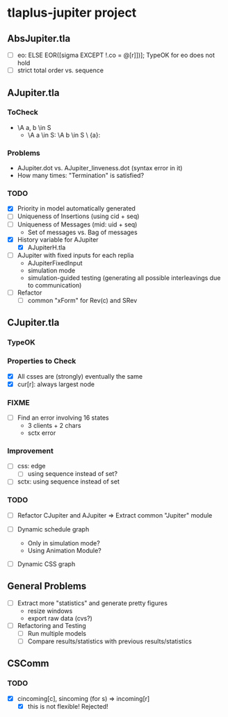 # tlaplus-jupiter project

## AbsJupiter.tla
- [ ] eo: ELSE EOR([sigma EXCEPT !.co = @[r]])]; TypeOK for eo does not hold
- [ ] strict total order vs. sequence 

## AJupiter.tla

### ToCheck
- \A a, b \in S
  - \A a \in S: \A b \in S \ {a}:

### Problems
- AJupiter.dot vs. AJupiter_linveness.dot (syntax error in it)
- How many times: "Termination" is satisfied?

### TODO
- [x] Priority in model automatically generated 
- [ ] Uniqueness of Insertions (using cid + seq)
- [ ] Uniqueness of Messages (mid: uid + seq)
  - Set of messages vs. Bag of messages
- [x] History variable for AJupiter
  - [x] AJupiterH.tla
- [ ] AJupiter with fixed inputs for each replia
  - AJupiterFixedInput
  - simulation mode
  - simulation-guided testing (generating all possible interleavings due to communication)
- [ ] Refactor
  - [ ] common "xForm" for Rev(c) and SRev

## CJupiter.tla

### TypeOK

### Properties to Check
- [x] All csses are (strongly) eventually the same
- [x] cur[r]: always largest node

### FIXME
- [ ] Find an error involving 16 states
  - 3 clients + 2 chars
  - sctx error

### Improvement
- [ ] css: edge
  - [ ] using sequence instead of set?
- [ ] sctx: using sequence instead of set

### TODO
- [ ] Refactor CJupiter and AJupiter => Extract common "Jupiter" module
- [ ] Dynamic schedule graph
  - Only in simulation mode?
  - Using Animation Module?
- [ ] Dynamic CSS graph


## General Problems

- [ ] Extract more "statistics" and generate pretty figures
  - resize windows
  - export raw data (cvs?)
- [ ] Refactoring and Testing
  - [ ] Run multiple models
  - [ ] Compare results/statistics with previous results/statistics

## CSComm

### TODO
- [x] cincoming[c], sincoming (for s) => incoming[r]
  - [x] this is not flexible! Rejected!
